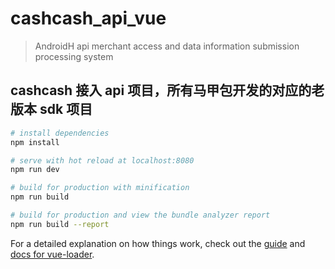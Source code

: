 # cashcash_api_vue

> AndroidH api merchant access and data information submission processing system

## cashcash 接入 api 项目，所有马甲包开发的对应的老版本 sdk 项目

```bash
# install dependencies
npm install

# serve with hot reload at localhost:8080
npm run dev

# build for production with minification
npm run build

# build for production and view the bundle analyzer report
npm run build --report
```

For a detailed explanation on how things work, check out the [guide](http://vuejs-templates.github.io/webpack/) and [docs for vue-loader](http://vuejs.github.io/vue-loader).
